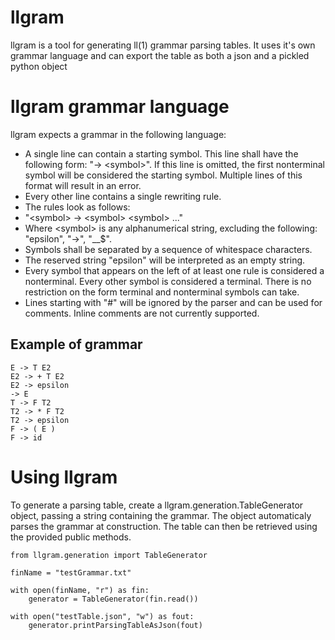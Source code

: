 # llgram
llgram is a tool for generating ll(1) grammar parsing tables. It uses it's own grammar language and can export the table as both a json and a pickled python object

# llgram grammar language
llgram expects a grammar in the following language:
+ A single line can contain a starting symbol. This line shall have the following form: "-> &lt;symbol>". If this line is omitted, the first nonterminal symbol will be considered the starting symbol. Multiple lines of this format will result in an error.
+ Every other line contains a single rewriting rule.
+ The rules look as follows:
 + "&lt;symbol> -> &lt;symbol> &lt;symbol> ..."
 + Where &lt;symbol> is any alphanumerical string, excluding the following: "epsilon", "->", "__$".
 + Symbols shall be separated by a sequence of whitespace characters.
 + The reserved string "epsilon" will be interpreted as an empty string.
+ Every symbol that appears on the left of at least one rule is considered a nonterminal. Every other symbol is considered a terminal. There is no restriction on the form terminal and nonterminal symbols can take.
+ Lines starting with "#" will be ignored by the parser and can be used for comments. Inline comments are not currently supported.

## Example of grammar
```
E -> T E2
E2 -> + T E2
E2 -> epsilon
-> E
T -> F T2
T2 -> * F T2
T2 -> epsilon
F -> ( E )
F -> id
```

# Using llgram
To generate a parsing table, create a llgram.generation.TableGenerator object, passing a string containing the grammar. The object automaticaly parses the grammar at construction. The table can then be retrieved using the provided public methods.

```
from llgram.generation import TableGenerator

finName = "testGrammar.txt"

with open(finName, "r") as fin:
    generator = TableGenerator(fin.read())

with open("testTable.json", "w") as fout:
    generator.printParsingTableAsJson(fout)
```
